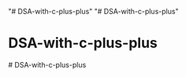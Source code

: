 "# DSA-with-c-plus-plus" 
"# DSA-with-c-plus-plus" 
# DSA-with-c-plus-plus
#   D S A - w i t h - c - p l u s - p l u s  
 